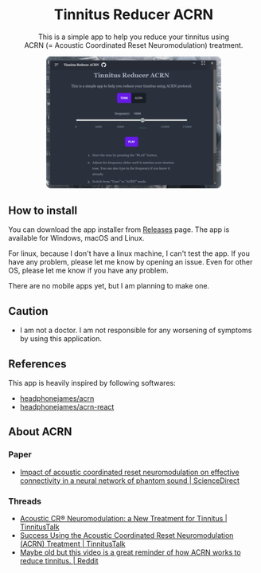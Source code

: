
<h1 align="center">Tinnitus Reducer ACRN</h1>

<p align="center">
This is a simple app to help you reduce your tinnitus using <br /> ACRN (= Acoustic Coordinated Reset Neuromodulation) treatment.
</p>
<p align="center">
  <img src=".github/imgs/app_image.png" width=70% />
</p>

## How to install

You can download the app installer from [Releases](https://github.com/r4ai/tinnitus-reducer-acrn/releases/latest) page. The app is available for Windows, macOS and Linux.  

For linux, because I don't have a linux machine, I can't test the app. If you have any problem, please let me know by opening an issue. Even for other OS, please let me know if you have any problem.

There are no mobile apps yet, but I am planning to make one.

## Caution

- I am not a doctor. I am not responsible for any worsening of symptoms by using this application.

## References

This app is heavily inspired by following softwares:

- [headphonejames/acrn](https://github.com/headphonejames/acrn)
- [headphonejames/acrn-react](https://github.com/headphonejames/acrn-react)

## About ACRN

### Paper

- [Impact of acoustic coordinated reset neuromodulation on effective connectivity in a neural network of phantom sound | ScienceDirect](https://www.sciencedirect.com/science/article/pii/S1053811913002553)

### Threads

- [Acoustic CR® Neuromodulation: a New Treatment for Tinnitus | TinnitusTalk](https://www.tinnitustalk.com/threads/acoustic-cr%C2%AE-neuromodulation-a-new-treatment-for-tinnitus.219/)
- [Success Using the Acoustic Coordinated Reset Neuromodulation (ACRN) Treatment | TinnitusTalk](https://www.tinnitustalk.com/threads/success-using-the-acoustic-coordinated-reset-neuromodulation-acrn-treatment.21747/)
- [Maybe old but this video is a great reminder of how ACRN works to reduce tinnitus. | Reddit](https://www.reddit.com/r/tinnitus/comments/8u52we/maybe_old_but_this_video_is_a_great_reminder_of)
